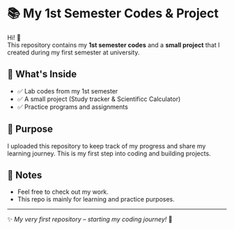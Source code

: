 # 📚 My 1st Semester Codes & Project

Hi! 👋  
This repository contains my **1st semester codes** and a **small project** that I created during my first semester at university.  

## 📂 What's Inside
- ✅ Lab codes from my 1st semester  
- ✅ A small project (Study tracker & Scientificc Calculator)  
- ✅ Practice programs and assignments  

## 🚀 Purpose
I uploaded this repository to keep track of my progress and share my learning journey. This is my first step into coding and building projects.  

## 🙌 Notes
- Feel free to check out my work.  
- This repo is mainly for learning and practice purposes.  

---
✨ *My very first repository – starting my coding journey!* 🚀
